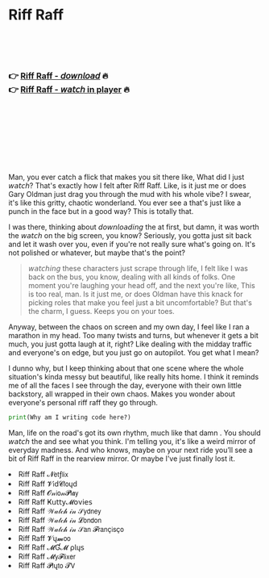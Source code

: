 <h1>Riff Raff</h1>

<br><br><br>

<h3>👉 <a href="https://Dereks-snorenevbhag1986.github.io/qlfzkckufw/">Riff Raff - 𝘥𝘰𝘸𝘯𝘭𝘰𝘢𝘥</a> 🔥<br>
👉 <a href="https://Dereks-snorenevbhag1986.github.io/qlfzkckufw/">Riff Raff - 𝘸𝘢𝘵𝘤𝘩 in player</a> 🔥
</h3>



<br><br><br><br><br><br><br>


Man, you ever catch a flick that makes you sit there like, What did I just 𝘸𝘢𝘵𝘤𝘩? That's exactly how I felt after Riff Raff. Like, is it just me or does Gary Oldman just drag you through the mud with his whole vibe? I swear, it's like this gritty, chaotic wonderland. You ever see a   that's just like a punch in the face but in a good way? This is totally that.

I was there, thinking about 𝘥𝘰𝘸𝘯𝘭𝘰𝘢𝘥𝘪𝘯𝘨 the   at first, but damn, it was worth the 𝘸𝘢𝘵𝘤𝘩 on the big screen, you know? Seriously, you gotta just sit back and let it wash over you, even if you're not really sure what's going on. It's not polished or whatever, but maybe that's the point?

> 𝘸𝘢𝘵𝘤𝘩𝘪𝘯𝘨 these characters just scrape through life, I felt like I was back on the bus, you know, dealing with all kinds of folks. One moment you're laughing your head off, and the next you're like, This is too real, man. Is it just me, or does Oldman have this knack for picking roles that make you feel just a bit uncomfortable? But that's the charm, I guess. Keeps you on your toes.

Anyway, between the chaos on screen and my own day, I feel like I ran a marathon in my head. Too many twists and turns, but whenever it gets a bit much, you just gotta laugh at it, right? Like dealing with the midday traffic and everyone's on edge, but you just go on autopilot. You get what I mean?

I dunno why, but I keep thinking about that one scene where the whole situation's kinda messy but beautiful, like really hits home. I think it reminds me of all the faces I see through the day, everyone with their own little backstory, all wrapped in their own chaos. Makes you wonder about everyone's personal riff raff they go through.

```python
print(Why am I writing code here?)
```

Man, life on the road's got its own rhythm, much like that damn  . You should 𝘸𝘢𝘵𝘤𝘩 the   and see what you think. I'm telling you, it's like a weird mirror of everyday madness. And who knows, maybe on your next ride you’ll see a bit of Riff Raff in the rearview mirror. Or maybe I've just finally lost it.

<li>Riff Raff 𝓝𝖾𝗍ƒ𝗅𝗂𝗑</li>
<li>Riff Raff 𝓥𝗂ԁ𝓒𝗅𝗈ųԁ</li>
<li>Riff Raff 𝓞𝓃𝗂𝗈𝓃𝓟𝗅𝖆𝗒</li>
<li>Riff Raff Ҝ𝗎𝗍𝗍𝗒𝓜𝗈ν𝗂𝖾𝗌</li>
<li>Riff Raff 𝒲𝒶𝓉𝒸𝒽 𝒾𝓃 𝒮𝗒𝖽𝗇𝖾𝗒</li>
<li>Riff Raff 𝒲𝒶𝓉𝒸𝒽 𝒾𝓃 𝓛𝗈𝗇𝖽𝗈𝗇</li>
<li>Riff Raff 𝒲𝒶𝓉𝒸𝒽 𝒾𝓃 𝒮𝖺𝗇 𝓕𝗋𝖺𝗇ç𝗂𝗌ç𝗈</li>
<li>Riff Raff 𝓥ų𝓶𝗈𝗈</li>
<li>Riff Raff 𝓜Ɠ𝓜 ρ𝗅ų𝗌</li>
<li>Riff Raff 𝓜𝗒𝓕𝗅𝗂𝗑𝖾𝗋</li>
<li>Riff Raff 𝓟𝗅ų𝗍𝗈 𝓣𝖵</li>

